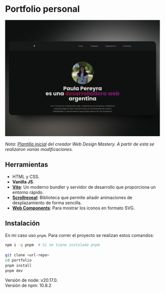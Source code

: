 # Portfolio personal

![Preview del portfolio](/preview.png)

_Nota: [Plantilla inicial](https://github.com/WebDesignMastery/Portfolio_13-07-24) del creador Web Design Mastery. 
A partir de esta se realizaron varias modificaciones._

## Herramientas

- HTML y CSS.
- **Vanilla JS**.
- **[Vite](es.vitejs.dev/)**: Un moderno bundler y servidor de desarrollo que proporciona un entorno rápido.
- **[Scrollreveal](https://www.npmjs.com/package/scrollreveal)**: Biblioteca que permite añadir animaciones de desplazamiento de forma sencilla.
- **[Web Components](https://developer.mozilla.org/en-US/docs/Web/API/Web_components)**: Para mostrar los iconos en formato SVG.

## Instalación

En mi caso uso `pnpm`. Para correr el proyecto se realizan estos comandos:

```bash
npm i -g pnpm  # Si no tiene instalado pnpm

git clone <url-repo>
cd portfolio
pnpm install
pnpm dev
```

Versión de node: v20.17.0.  
Versión de npm: 10.8.2